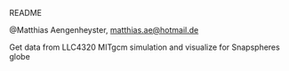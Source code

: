 README

@Matthias Aengenheyster, matthias.ae@hotmail.de

Get data from LLC4320 MITgcm simulation and visualize for Snapspheres globe

